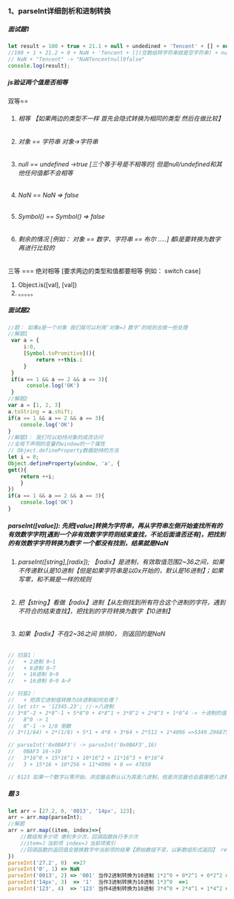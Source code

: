 ### 1、parseInt详细剖析和进制转换

##### 面试题1

```javascript
let result = 100 + true + 21.1 + null + undedined + 'Tencent' + [] + null + 9 + false
//100 + 1 + 21.2 + 0 + NaN + 'Tencent + [](空数组转字符串就是空字符串) + null + 9 + false
// NaN + "Tencent" -> "NaNTencentnull9false"
console.log(result); 
```

##### js验证两个值是否相等

  双等==

1. ###### 相等 【如果两边的类型不一样 首先会隐式转换为相同的类型 然后在做比较】

2. ###### 对象 == 字符串   对象->字符串

3. ###### null == undefined ->true [三个等于号是不相等的]  但是null/undefined和其他任何值都不会相等

4. ###### NaN == NaN => false

5. ###### Symbol() == Symbol() => false

6. ###### 剩余的情况 [例如： 对象 == 数字、字符串 == 布尔 .....] 都i是要转换为数字 再进行比较的

 三等 ===  绝对相等 [要求两边的类型和值都要相等 例如： switch case]

1.   Object.is([val], [val])
2. 。。。。。

##### 面试题2

```javascript
//题： 如果a是一个对象 我们就可以利用‘对象=》数字’的规则去做一些处理
//解题1
 var a = {
     i:0,
     [Symbol.toPromitive](){
         return ++this.i
     }
 }
 if(a == 1 && a == 2 && a == 3){
      console.log('OK')
 }
//解题2
var a = [1, 2, 3]
a.toString = a.shift;
if(a == 1 && a == 2 && a == 3){
    console.log('OK')
}
//解题3： 我们可以劫持对象的成员访问
//全局下声明的变量的window的一个属性
// Object.defineProperty数据劫持的方法
let i = 0;
Object.defineProperty(window, 'a', {
get(){
    return ++i;
    }
})
if(a == 1 && a == 2 && a == 3){
    console.log('OK')
}
```

##### parseInt([value]): 先把[value]转换为字符串，再从字符串左侧开始查找所有的有效数字字符[遇到一个非有效数字字符则结束查找，不论后面谁否还有]，把找到的有效数字字符转换为数字 一个都没有找到，结果就是NaN

1. ###### parseInt([string],[radix]);  【radix】是进制，有效取值范围2~36之间，如果不传递默认是10进制【但是如果字符串是以0x开始的，默认是16进制】；如果写零，和不屑是一样的规则

2. ###### 把【string】看做【radix】进制【从左侧找到所有符合这个进制的字符，遇到不符合的结束查找】，把找到的字符转换为数字【10进制】

3. ###### 如果【radix】不在2~36之间 排除0， 则返回的是NaN

```javascript
// 扫盲1：
//   + 2进制 0~1
//   + 8进制 0~7
//   + 10进制 0~9
//   + 16进制 0~9 A~F

// 扫盲2：
//   + 把其它进制值转换为10进制如何处理？
// let str = '12345.23'; //->八进制
// 3*8^-2 + 2*8^-1 + 5*8^0 + 4*8^1 + 3*8^2 + 2*8^3 + 1*8^4 -> 十进制的值
//   8^0 -> 1
//   8^-1 -> 1/8 倒数
// 3*(1/64) + 2*(1/8) + 5*1 + 4*8 + 3*64 + 2*512 + 1*4096 =>5349.296875

// parseInt('0x0BAF3') -> parseInt('0x0BAF3',16)
//   0BAF3 16->10
//   3*16^0 + 15*16^1 + 10*16^2 + 11*16^3 + 0*16^4
//   3 + 15*16 + 10*256 + 11*4096 + 0 => 47859

// 0123 如果一个数字以零开始，浏览器会默认认为其是八进制，但是浏览器也会直接把八进制转换为10进制
```

##### 题 3

```javascript
let arr = [27.2, 0, '0013', '14px', 123];
arr = arr.map(parseInt);
//解题
arr = arr.map((item, index)=>{
    //数组有多少项 便利多少次，回调函数执行多少次
    //item=》当前项 index=》当前项索引
    //回调函数的返回值会替换数字中当前项的结果【原始数组不变，以新数组形式返回】 return 'xxx'
})
parseInt('27.2', 0)  =>27
parseInt('0', 1) => NaN
parseInt('0013', 2) => '001' 当作2进制转换为10进制 1*2^0 + 0*2^1 + 0*2^2 =>1
parseInt('14px', 3)  => '1'  当作3进制转换为10进制 1*3^0  =>1
parseInt('123', 4)  => '123' 当作4进制转换为10进制 3*4^0 + 2*4^1 + 1*4^2 =>27
```

